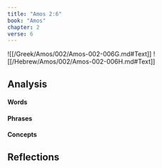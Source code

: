 ```yaml
---
title: "Amos 2:6"
book: "Amos"
chapter: 2
verse: 6
---
```

![[/Greek/Amos/002/Amos-002-006G.md#Text]]
![[/Hebrew/Amos/002/Amos-002-006H.md#Text]]

## Analysis

#### Words

#### Phrases

#### Concepts

## Reflections
